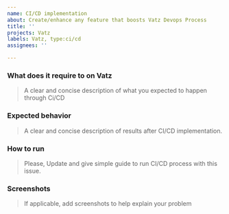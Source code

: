 ```yaml
---
name: CI/CD implementation
about: Create/enhance any feature that boosts Vatz Devops Process 
title: ''
projects: Vatz
labels: Vatz, type:ci/cd
assignees: ''

---
```


### **What does it require to on Vatz**
> A clear and concise description of what you expected to happen through Ci/CD



### **Expected behavior**
> A clear and concise description of results after CI/CD implementation.


### **How to run**
> Please, Update and give simple guide to run CI/CD process with this issue. 


### **Screenshots**
> If applicable, add screenshots to help explain your problem

